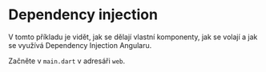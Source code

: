# Dependency injection

V tomto příkladu je vidět, jak se dělají vlastní komponenty,
jak se volají a jak se využívá Dependency Injection Angularu.

Začněte v `main.dart` v adresáři `web`.

